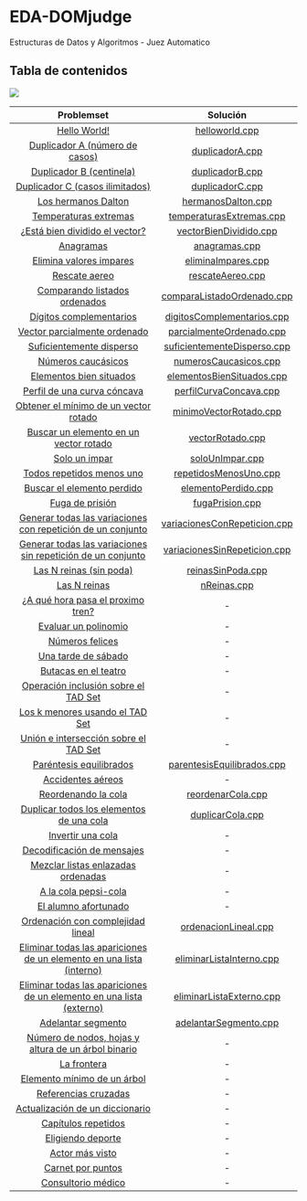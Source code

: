 # EDA-DOMjudge

Estructuras de Datos y Algoritmos - Juez Automatico

## Tabla de contenidos

[comment]: <> (34/65 -> 3400/65 = 52)
![](https://progress-bar.dev/52/?scale=100&title=&width=740&suffix=%)

| Problemset | Solución |
|:--:|:--:|
[Hello World!](Problemset/0-1-HelloWorld.pdf)|[helloworld.cpp](Soluciones/0-1-helloworld.cpp)|
[Duplicador A (número de casos)](Problemset/0-2-DuplicadorA.pdf)|[duplicadorA.cpp](Soluciones/0-2-duplicadora.cpp)|
[Duplicador B (centinela)](Problemset/0-3-DuplicadorB.pdf)|[duplicadorB.cpp](Soluciones/0-3-duplicadorb.cpp)|
[Duplicador C (casos ilimitados)](Problemset/0-4-DuplicadorC.pdf)|[duplicadorC.cpp](Soluciones/0-4-duplicadorc.cpp)|
[Los hermanos Dalton](Problemset/1-1-Dalton.pdf)|[hermanosDalton.cpp](Soluciones/1-1-dalton.cpp)|
[Temperaturas extremas](Problemset/1-2-TemperaturasExtremas.pdf)|[temperaturasExtremas.cpp](Soluciones/1-2-temperaturasextremas.cpp)|
[¿Está bien dividido el vector?](Problemset/1-3-VectorBienDividido.pdf)|[vectorBienDividido.cpp](Soluciones/1-3-vectorbiendividido.cpp)|
[Anagramas](Problemset/1-4-Anagramas.pdf)|[anagramas.cpp](Soluciones/1-4-anagramas.cpp)|
[Elimina valores impares](Problemset/1-5-EliminarImpares.pdf)|[eliminaImpares.cpp](Soluciones/1-5-eliminaimpares.cpp)|
[Rescate aereo](Problemset/1-6-RescateAereo.pdf)|[rescateAereo.cpp](Soluciones/1-6-rescateaereo.cpp)|
[Comparando listados ordenados](Problemset/1-7-ComparaListadoOrdenado.pdf)|[comparaListadoOrdenado.cpp](Soluciones/1-7-comparalistadoordenado.cpp)|
[Dígitos complementarios](Problemset/2-01-DigitosComplementarios.pdf)|[digitosComplementarios.cpp](Soluciones/2-01-digitoscomplementarios.cpp)|
[Vector parcialmente ordenado](Problemset/2-02-ParcialmenteOrdenado.pdf)|[parcialmenteOrdenado.cpp](Soluciones/2-02-vectorparcialmenteordenado.cpp)|
[Suficientemente disperso](Problemset/2-03-SuficientementeDisperso.pdf)|[suficientementeDisperso.cpp](Soluciones/2-03-suficientementedisperso.cpp)|
[Números caucásicos](Problemset/2-04-Caucasicos.pdf)| [numerosCaucasicos.cpp](Soluciones/2-04-numeroscaucasicos.cpp) |
[Elementos bien situados](Problemset/2-05-ElementosBienSituados.pdf)| [elementosBienSituados.cpp](Soluciones/2-05-elementosbiensituados.cpp) |
[Perfil de una curva cóncava](Problemset/2-06-CurvaConcava.pdf)| [perfilCurvaConcava.cpp](Soluciones/2-06-perfilcurvaconcava.cpp) |
[Obtener el mínimo de un vector rotado](Problemset/2-07-MinimoVectorRotado.pdf)| [minimoVectorRotado.cpp](Soluciones/2-07-minimovectorrotado.cpp) |
[Buscar un elemento en un vector rotado](Problemset/2-08-ElementoVectorRotado.pdf)| [vectorRotado.cpp](Soluciones/2-08-elementovectorrotado.cpp) |
[Solo un impar](Problemset/2-09-SoloUnImpar.pdf)| [soloUnImpar.cpp](Soluciones/2-09-solounimpar.cpp) |
[Todos repetidos menos uno](Problemset/2-10-RepetidosMenoUno.pdf)| [repetidosMenosUno.cpp](Soluciones/2-10-repetidosmenosuno.cpp) |
[Buscar el elemento perdido](Problemset/2-11-ElementoPerdido.pdf)| [elementoPerdido.cpp](Soluciones/2-11-elementoperdido.cpp) |
[Fuga de prisión](Problemset/2-12-FugaDePrision.pdf)| [fugaPrision.cpp](Soluciones/2-12-fugaprision.cpp) |
[Generar todas las variaciones con repetición de un conjunto](Problemset/3-01-VariacionesConRepeticion.pdf)| [variacionesConRepeticion.cpp](Soluciones/3-01-variacionesconrepeticion.cpp) |
[Generar todas las variaciones sin repetición de un conjunto](Problemset/3-02-VariacionesSinRepeticion.pdf)| [variacionesSinRepeticion.cpp](Soluciones/3-02-variacionessinrepeticion.cpp) |
[Las N reinas (sin poda)](Problemset/3-03-ReinasSinPoda.pdf)| [reinasSinPoda.cpp](Soluciones/3-03-reinassinpoda.cpp) |
[Las N reinas](Problemset/3-04-Nreinas.pdf)| [nReinas.cpp](Soluciones/3-04-nreinas.cpp) |
[¿A qué hora pasa el proximo tren?](Problemset/4-1-ProximoTren.pdf)| - |
[Evaluar un polinomio](Problemset/4-2-EvaluarPolinomio.pdf)| - |
[Números felices](Problemset/4-3-NumerosFelices.pdf)| - |
[Una tarde de sábado](Problemset/4-4-TardeSabado.pdf)| - |
[Butacas en el teatro](Problemset/4-5-ButacasTeatro.pdf)| - |
[Operación inclusión sobre el TAD Set](Problemset/4-6-InclusionTADSet.pdf)| - |
[Los k menores usando el TAD Set](Problemset/4-7-kMenores.pdf)| - |
[Unión e intersección sobre el TAD Set](Problemset/4-8-UnionIntersecTADSet.pdf)| - |
[Paréntesis equilibrados](Problemset/5-01-ParentesisEquilibrados.pdf)| [parentesisEquilibrados.cpp](Soluciones/5-01-parentesisequilibrados.cpp) |
[Accidentes aéreos](Problemset/5-02-AccidentesAereos.pdf)| - |
[Reordenando la cola](Problemset/5-03-ReordenarCola.pdf)| [reordenarCola.cpp](Soluciones/5-03-reordenarcola.cpp) |
[Duplicar todos los elementos de una cola](Problemset/5-04-DuplicarCola.pdf)| [duplicarCola.cpp](Soluciones/5-04-duplicarcola.cpp) |
[Invertir una cola](Problemset/5-05-InvertirCola.pdf)| - |
[Decodificación de mensajes](Problemset/5-06-DecodificarMensajes.pdf)| - |
[Mezclar listas enlazadas ordenadas](Problemset/5-07-MezclarListas.pdf)| - |
[A la cola pepsi-cola](Problemset/5-08-PepsiCola.pdf)| - |
[El alumno afortunado](Problemset/5-09-AlumnoAfortunado.pdf)| - |
[Ordenación con complejidad lineal](Problemset/5-10-OrdenacionLineal.pdf)| [ordenacionLineal.cpp](Soluciones/5-10-ordenacionlineal.cpp) |
[Eliminar todas las apariciones de un elemento en una lista (interno)](Problemset/5-11-EliminarListaInterno.pdf)| [eliminarListaInterno.cpp](Soluciones/5-11-eliminarlistainterno.cpp) |
[Eliminar todas las apariciones de un elemento en una lista (externo)](Problemset/5-12-EliminarListaExterno.pdf)| [eliminarListaExterno.cpp](Soluciones/5-12-eliminarlistaexterno.cpp) |
[Adelantar segmento](Problemset/5-13-AdelantarSegmento.pdf)| [adelantarSegmento.cpp](Soluciones/5-13-adelantarsegmento.cpp) |
[Número de nodos, hojas y altura de un árbol binario](Problemset/6-01-NodosHojasAltura.pdf)| - |
[La frontera](Problemset/6-02-Frontera.pdf)| - |
[Elemento mínimo de un árbol](Problemset/6-03-MinimoArbol.pdf)| - |
[Referencias cruzadas](Problemset/7-1-ReferenciasCruzadas.pdf)| - |
[Actualización de un diccionario](Problemset/7-2-Diccionario.pdf)| - |
[Capítulos repetidos](Problemset/7-3-CapitulosRepetidos.pdf)| - |
[Eligiendo deporte](Problemset/7-4-EligiendoDeporte.pdf)| - |
[Actor más visto](Problemset/7-5-ActorMasVisto.pdf)| - |
[Carnet por puntos](Problemset/8-1-CarnetPorPuntos.pdf)| - |
[Consultorio médico](Problemset/8-2-ConsultorioMedico.pdf)| - |
